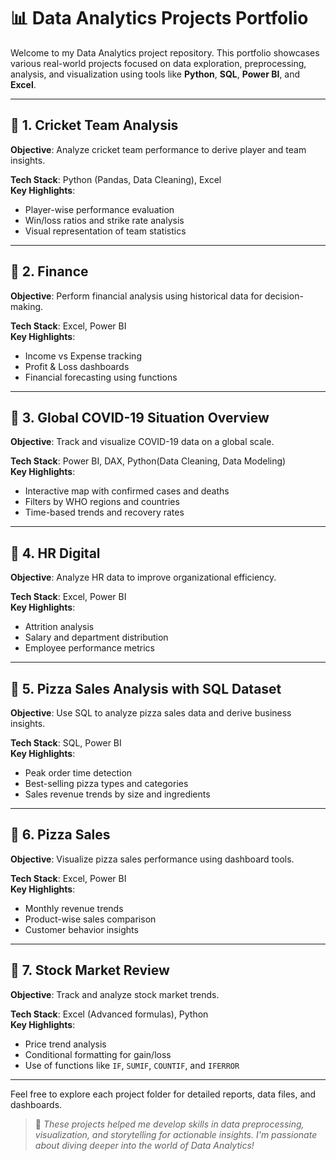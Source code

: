 # 📊 Data Analytics Projects Portfolio

Welcome to my Data Analytics project repository. This portfolio showcases various real-world projects focused on data exploration, preprocessing, analysis, and visualization using tools like **Python**, **SQL**, **Power BI**, and **Excel**.

---

## 📁 1. Cricket Team Analysis
**Objective**: Analyze cricket team performance to derive player and team insights.

**Tech Stack**: Python (Pandas, Data Cleaning), Excel  
**Key Highlights**:
- Player-wise performance evaluation  
- Win/loss ratios and strike rate analysis  
- Visual representation of team statistics  

---

## 📁 2. Finance
**Objective**: Perform financial analysis using historical data for decision-making.

**Tech Stack**: Excel, Power BI  
**Key Highlights**:
- Income vs Expense tracking  
- Profit & Loss dashboards  
- Financial forecasting using functions  

---

## 📁 3. Global COVID-19 Situation Overview
**Objective**: Track and visualize COVID-19 data on a global scale.

**Tech Stack**: Power BI, DAX, Python(Data Cleaning, Data Modeling)  
**Key Highlights**:
- Interactive map with confirmed cases and deaths  
- Filters by WHO regions and countries  
- Time-based trends and recovery rates  

---

## 📁 4. HR Digital
**Objective**: Analyze HR data to improve organizational efficiency.

**Tech Stack**: Excel, Power BI  
**Key Highlights**:
- Attrition analysis  
- Salary and department distribution  
- Employee performance metrics  

---

## 📁 5. Pizza Sales Analysis with SQL Dataset
**Objective**: Use SQL to analyze pizza sales data and derive business insights.

**Tech Stack**: SQL, Power BI  
**Key Highlights**:
- Peak order time detection  
- Best-selling pizza types and categories  
- Sales revenue trends by size and ingredients  

---

## 📁 6. Pizza Sales
**Objective**: Visualize pizza sales performance using dashboard tools.

**Tech Stack**: Excel, Power BI  
**Key Highlights**:
- Monthly revenue trends  
- Product-wise sales comparison  
- Customer behavior insights  

---

## 📁 7. Stock Market Review
**Objective**: Track and analyze stock market trends.

**Tech Stack**: Excel (Advanced formulas), Python  
**Key Highlights**:
- Price trend analysis  
- Conditional formatting for gain/loss  
- Use of functions like `IF`, `SUMIF`, `COUNTIF`, and `IFERROR`  

---

Feel free to explore each project folder for detailed reports, data files, and dashboards.

> 🚀 *These projects helped me develop skills in data preprocessing, visualization, and storytelling for actionable insights. I'm passionate about diving deeper into the world of Data Analytics!*
